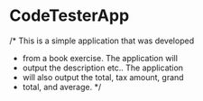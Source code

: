 # CodeTesterApp
/* This is a simple application that was developed 
 * from a book exercise. The application will 
 * output the description etc.. The application 
 * will also output the total, tax amount, grand
 * total, and average. 
 */
